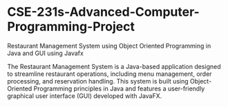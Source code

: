 # CSE-231s-Advanced-Computer-Programming-Project
Restaurant Management System using Object Oriented Programming in Java and GUI using Javafx
 
The Restaurant Management System is a Java-based application designed to streamline restaurant operations, including menu management, order processing, and reservation handling. This system is built using Object-Oriented Programming principles in Java and features a user-friendly graphical user interface (GUI) developed with JavaFX.
